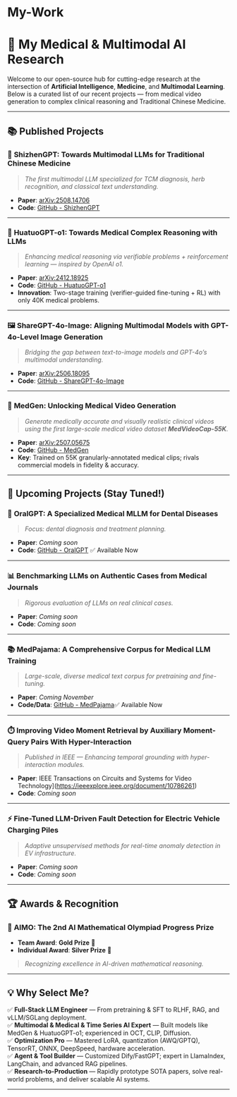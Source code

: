 # My-Work
# 🧠 My Medical & Multimodal AI Research

Welcome to our open-source hub for cutting-edge research at the intersection of **Artificial Intelligence**, **Medicine**, and **Multimodal Learning**. Below is a curated list of our recent projects — from medical video generation to complex clinical reasoning and Traditional Chinese Medicine.

---

## 📚 Published Projects
### 🌿 **ShizhenGPT**: Towards Multimodal LLMs for Traditional Chinese Medicine  
> *The first multimodal LLM specialized for TCM diagnosis, herb recognition, and classical text understanding.*  
- **Paper**: [arXiv:2508.14706](https://arxiv.org/abs/2508.14706)  
- **Code**: [GitHub - ShizhenGPT](https://github.com/FreedomIntelligence/ShizhenGPT)

---

### 🧬 **HuatuoGPT-o1**: Towards Medical Complex Reasoning with LLMs  
> *Enhancing medical reasoning via verifiable problems + reinforcement learning — inspired by OpenAI o1.*  
- **Paper**: [arXiv:2412.18925](https://arxiv.org/abs/2412.18925)  
- **Code**: [GitHub - HuatuoGPT-o1](https://github.com/FreedomIntelligence/HuatuoGPT-o1)  
- **Innovation**: Two-stage training (verifier-guided fine-tuning + RL) with only 40K medical problems.

---

### 🖼️ **ShareGPT-4o-Image**: Aligning Multimodal Models with GPT-4o-Level Image Generation  
> *Bridging the gap between text-to-image models and GPT-4o’s multimodal understanding.*  
- **Paper**: [arXiv:2506.18095](https://arxiv.org/pdf/2506.18095)  
- **Code**: [GitHub - ShareGPT-4o-Image](https://github.com/FreedomIntelligence/ShareGPT-4o-Image)

---
### 🎥 **MedGen**: Unlocking Medical Video Generation  
> *Generate medically accurate and visually realistic clinical videos using the first large-scale medical video dataset **MedVideoCap-55K**.*  
- **Paper**: [arXiv:2507.05675](https://arxiv.org/abs/2507.05675)  
- **Code**: [GitHub - MedGen](https://github.com/FreedomIntelligence/MedGen)  
- **Key**: Trained on 55K granularly-annotated medical clips; rivals commercial models in fidelity & accuracy.



---

## 🚧 Upcoming Projects (Stay Tuned!)

### 🦷 **OralGPT**: A Specialized Medical MLLM for Dental Diseases  
> *Focus:  dental diagnosis and treatment planning.*  
- **Paper**: *Coming soon*  
- **Code**: [GitHub - OralGPT](https://github.com/FreedomIntelligence/OralGPT) ✅ Available Now

---

### 📊 Benchmarking LLMs on Authentic Cases from Medical Journals  
> *Rigorous evaluation of LLMs on real clinical cases.*  
- **Paper**: *Coming soon*  
- **Code**: *Coming soon*

---

### 📚 **MedPajama**: A Comprehensive Corpus for Medical LLM Training  
> *Large-scale, diverse medical text corpus for pretraining and fine-tuning.*  
- **Paper**: *Coming November*  
- **Code/Data**: [GitHub - MedPajama](https://github.com/FreedomIntelligence/MedPajama)✅ Available Now

---
### ⏱️ **Improving Video Moment Retrieval by Auxiliary Moment-Query Pairs With Hyper-Interaction**  
> *Published in IEEE — Enhancing temporal grounding with hyper-interaction modules.*  
- **Paper**: IEEE Transactions on Circuits and Systems for Video Technology](https://ieeexplore.ieee.org/document/10786261)  
- **Code**: *Coming soon*

---

### ⚡ Fine-Tuned LLM-Driven Fault Detection for Electric Vehicle Charging Piles  
> *Adaptive unsupervised methods for real-time anomaly detection in EV infrastructure.*  
- **Paper**: *Coming soon*  
- **Code**: *Coming soon*
---

## 🏆 Awards & Recognition

### 🥇 **AIMO: The 2nd AI Mathematical Olympiad Progress Prize**  
- **Team Award**: **Gold Prize** 🏅  
- **Individual Award**: **Silver Prize** 🥈  
> *Recognizing excellence in AI-driven mathematical reasoning.*

---

## 💡 Why Select Me?

✅ **Full-Stack LLM Engineer** — From pretraining & SFT to RLHF, RAG, and vLLM/SGLang deployment.  
✅ **Multimodal & Medical & Time Series AI Expert** — Built models like MedGen & HuatuoGPT-o1; experienced in OCT, CLIP, Diffusion.  
✅ **Optimization Pro** — Mastered LoRA, quantization (AWQ/GPTQ), TensorRT, ONNX, DeepSpeed,  hardware acceleration.  
✅ **Agent & Tool Builder** — Customized Dify/FastGPT; expert in LlamaIndex, LangChain, and advanced RAG pipelines.  
✅ **Research-to-Production** — Rapidly prototype SOTA papers, solve real-world problems, and deliver scalable AI systems.

---


